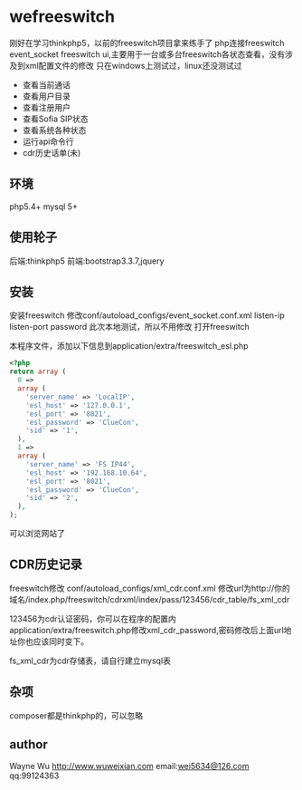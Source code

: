 wefreeswitch
===============

刚好在学习thinkphp5，以前的freeswitch项目拿来练手了
php连接freeswitch event_socket
freeswitch ui,主要用于一台或多台freeswitch各状态查看，没有涉及到xml配置文件的修改
只在windows上测试过，linux还没测试过

 + 查看当前通话
 + 查看用户目录
 + 查看注册用户
 + 查看Sofia SIP状态
 + 查看系统各种状态
 + 运行api命令行
 + cdr历史话单(未)

## 环境

php5.4+
mysql 5+

## 使用轮子
后端:thinkphp5
前端:bootstrap3.3.7,jquery

## 安装
安装freeswitch
修改conf/autoload_configs/event_socket.conf.xml
listen-ip
listen-port
password
此次本地测试，所以不用修改
打开freeswitch

本程序文件，添加以下信息到application/extra/freeswitch_esl.php
```php
<?php
return array (
  0 => 
  array (
    'server_name' => 'LocalIP',
    'esl_host' => '127.0.0.1',
    'esl_port' => '8021',
    'esl_password' => 'ClueCon',
    'sid' => '1',
  ),
  1 => 
  array (
    'server_name' => 'FS IP44',
    'esl_host' => '192.168.10.64',
    'esl_port' => '8021',
    'esl_password' => 'ClueCon',
    'sid' => '2',
  ),
);
```
可以浏览网站了

## CDR历史记录

freeswitch修改
conf/autoload_configs/xml_cdr.conf.xml
修改url为http://你的域名/index.php/freeswitch/cdrxml/index/pass/123456/cdr_table/fs_xml_cdr

123456为cdr认证密码，你可以在程序的配置内application/extra/freeswitch.php修改xml_cdr_password,密码修改后上面url地址你也应该同时变下。

fs_xml_cdr为cdr存储表，请自行建立mysql表

## 杂项
composer都是thinkphp的，可以忽略

## author

Wayne Wu
http://www.wuweixian.com
email:wei5634@126.com
qq:99124363
